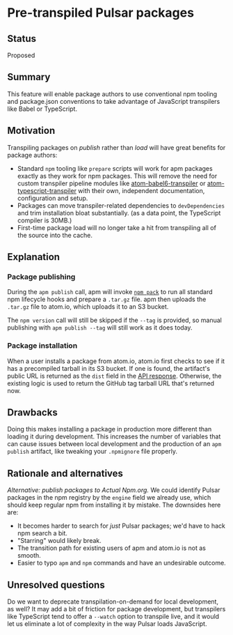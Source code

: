 # Pre-transpiled Pulsar packages

## Status

Proposed

## Summary

This feature will enable package authors to use conventional npm tooling and package.json conventions to take advantage of JavaScript transpilers like Babel or TypeScript.

## Motivation

Transpiling packages on _publish_ rather than _load_ will have great benefits for package authors:

* Standard `npm` tooling like `prepare` scripts will work for apm packages exactly as they work for npm packages. This will remove the need for custom transpiler pipeline modules like [atom-babel6-transpiler](https://github.com/pulsar-edit/atom-babel6-transpiler) or [atom-typescript-transpiler](https://github.com/smhxx/atom-ts-transpiler) with their own, independent documentation, configuration and setup.
* Packages can move transpiler-related dependencies to `devDependencies` and trim installation bloat substantially. (as a data point, the TypeScript compiler is 30MB.)
* First-time package load will no longer take a hit from transpiling all of the source into the cache.

## Explanation

### Package publishing

During the `apm publish` call, apm will invoke [`npm pack`](https://docs.npmjs.com/cli/pack) to run all standard npm lifecycle hooks and prepare a `.tar.gz` file. apm then uploads the `.tar.gz` file to atom.io, which uploads it to an S3 bucket.

The `npm version` call will still be skipped if the `--tag` is provided, so manual publishing with `apm publish --tag` will still work as it does today.

### Package installation

When a user installs a package from atom.io, atom.io first checks to see if it has a precompiled tarball in its S3 bucket. If one is found, the artifact's public URL is returned as the `dist` field in the [API response](https://flight-manual.atom.io/Pulsar-server-side-apis/sections/Pulsar-package-server-api/#get-apipackagespackage_nameversionsversion_name). Otherwise, the existing logic is used to return the GitHub tag tarball URL that's returned now.

## Drawbacks

Doing this makes installing a package in production more different than loading it during development. This increases the number of variables that can cause issues between local development and the production of an `apm publish` artifact, like tweaking your `.npmignore` file properly.

## Rationale and alternatives

_Alternative: publish packages to Actual Npm.org._ We could identify Pulsar packages in the npm registry by the `engine` field we already use, which should keep regular npm from installing it by mistake. The downsides here are:

* It becomes harder to search for _just_ Pulsar packages; we'd have to hack npm search a bit.
* "Starring" would likely break.
* The transition path for existing users of apm and atom.io is not as smooth.
* Easier to typo `apm` and `npm` commands and have an undesirable outcome.

## Unresolved questions

Do we want to deprecate transpilation-on-demand for local development, as well? It may add a bit of friction for package development, but transpilers like TypeScript tend to offer a `--watch` option to transpile live, and it would let us eliminate a lot of complexity in the way Pulsar loads JavaScript.

